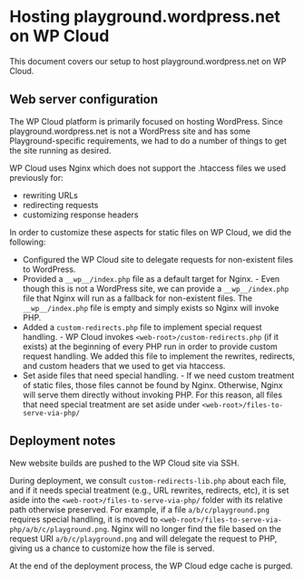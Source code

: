 # Hosting playground.wordpress.net on WP Cloud

This document covers our setup to host playground.wordpress.net on WP Cloud.

## Web server configuration

The WP Cloud platform is primarily focused on hosting WordPress. Since playground.wordpress.net is not a WordPress site and has some Playground-specific requirements, we had to do a number of things to get the site running as desired.

WP Cloud uses Nginx which does not support the .htaccess files we used previously for:

-   rewriting URLs
-   redirecting requests
-   customizing response headers

In order to customize these aspects for static files on WP Cloud, we did the following:

-   Configured the WP Cloud site to delegate requests for non-existent files to WordPress.
-   Provided a `__wp__/index.php` file as a default target for Nginx. - Even though this is not a WordPress site, we can provide a `__wp__/index.php` file that Nginx will run as a fallback for non-existent files. The `__wp__/index.php` file is empty and simply exists so Nginx will invoke PHP.
-   Added a `custom-redirects.php` file to implement special request handling. - WP Cloud invokes `<web-root>/custom-redirects.php` (if it exists) at the beginning of every PHP run in order to provide custom request handling. We added this file to implement the rewrites, redirects, and custom headers that we used to get via htaccess.
-   Set aside files that need special handling. - If we need custom treatment of static files, those files cannot be found by Nginx. Otherwise, Nginx will serve them directly without invoking PHP. For this reason, all files that need special treatment are set aside under `<web-root>/files-to-serve-via-php/`

## Deployment notes

New website builds are pushed to the WP Cloud site via SSH.

During deployment, we consult `custom-redirects-lib.php` about each file, and if it needs special treatment (e.g., URL rewrites, redirects, etc), it is set aside into the `<web-root>/files-to-serve-via-php/` folder with its relative path otherwise preserved. For example, if a file `a/b/c/playground.png` requires special handling, it is moved to `<web-root>/files-to-serve-via-php/a/b/c/playground.png`. Nginx will no longer find the file based on the request URI `a/b/c/playground.png` and will delegate the request to PHP, giving us a chance to customize how the file is served.

At the end of the deployment process, the WP Cloud edge cache is purged.
